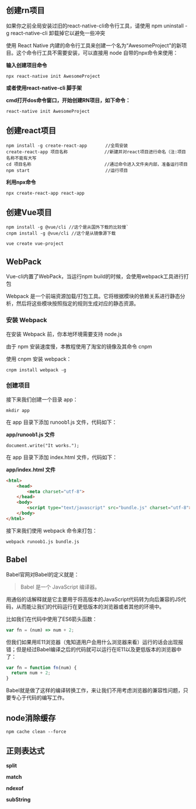 ## 创建rn项目

如果你之前全局安装过旧的react-native-cli命令行工具，请使用 npm uninstall -g react-native-cli 卸载掉它以避免一些冲突

使用 React Native 内建的命令行工具来创建一个名为“AwesomeProject"的新项目。这个命令行工具不需要安装，可以直接用 node 自带的npx命令来使用：

**输入创建项目命令**

```shell
npx react-native init AwesomeProject
```

**或者使用react-native-cli 脚手架**

**cmd打开dos命令窗口，开始创建RN项目，如下命令：**

```shell
react-native init AwesomeProject
```

## 创建react项目

```shell
npm install -g create-react-app       //全局安装
create-react-app 项目名称              //新建并对react项目进行命名（注:项目名称不能有大写
cd 项目名称                            //通过命令进入文件夹内部，准备运行项目
npm start                             //运行项目
```

**利用npx命令**

```shell
npx create-react-app react-app
```

## 创建Vue项目

```shell
npm install -g @vue/cli //这个是从国外下载的比较慢`
cnpm install -g @vue/cli //这个是从镜像源下载

vue create vue-project
```

## WebPack

Vue-cli内置了WebPack，当运行npm build的时候，会使用webpack工具进行打包

Webpack 是一个前端资源加载/打包工具。它将根据模块的依赖关系进行静态分析，然后将这些模块按照指定的规则生成对应的静态资源。

### 安装 Webpack

在安装 Webpack 前，你本地环境需要支持 node.js

由于 npm 安装速度慢，本教程使用了淘宝的镜像及其命令 cnpm

使用 cnpm 安装 webpack：

`cnpm install webpack -g`

### 创建项目

接下来我们创建一个目录 app：

`mkdir app`

在 app 目录下添加 runoob1.js 文件，代码如下：

**app/runoob1.js 文件**

`document.write("It works.");`

在 app 目录下添加 index.html 文件，代码如下：

**app/index.html 文件**
```html		
<html>
    <head>
        <meta charset="utf-8">
    </head>
    <body>
        <script type="text/javascript" src="bundle.js" charset="utf-8"></script>
    </body>
</html>
```
接下来我们使用 webpack 命令来打包：

`webpack runoob1.js bundle.js`

## Babel

Babel官网对Babel的定义就是：

> Babel 是一个 JavaScript 编译器。

用通俗的话解释就是它主要用于将高版本的JavaScript代码转为向后兼容的JS代码，从而能让我们的代码运行在更低版本的浏览器或者其他的环境中。

比如我们在代码中使用了ES6箭头函数：

```js
var fn = (num) => num + 2;
```

但我们如果用IE11浏览器（鬼知道用户会用什么浏览器来看）运行的话会出现报错；但是经过Babel编译之后的代码就可以运行在IE11以及更低版本的浏览器中了：

```js
var fn = function fn(num) {
  return num + 2;
}
```

Babel就是做了这样的编译转换工作，来让我们不用考虑浏览器的兼容性问题，只要专心于代码的编写工作。

## node消除缓存

`npm cache clean --force`

## 正则表达式

**split**

**match**

**ndexof**

**subString**